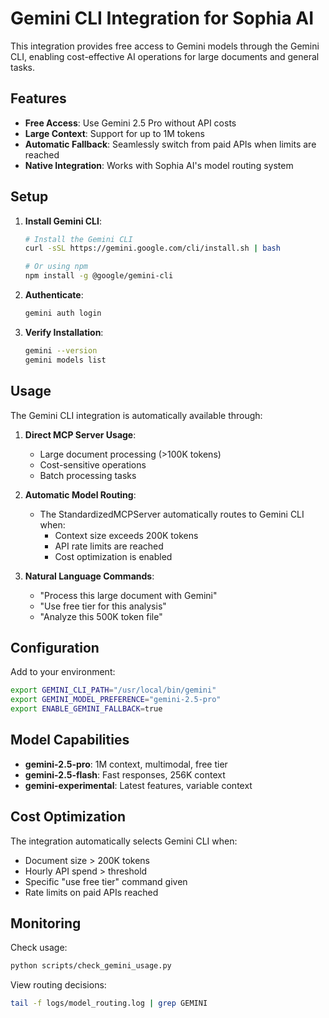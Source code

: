 # Gemini CLI Integration for Sophia AI

This integration provides free access to Gemini models through the Gemini CLI, enabling cost-effective AI operations for large documents and general tasks.

## Features

- **Free Access**: Use Gemini 2.5 Pro without API costs
- **Large Context**: Support for up to 1M tokens
- **Automatic Fallback**: Seamlessly switch from paid APIs when limits are reached
- **Native Integration**: Works with Sophia AI's model routing system

## Setup

1. **Install Gemini CLI**:
   ```bash
   # Install the Gemini CLI
   curl -sSL https://gemini.google.com/cli/install.sh | bash
   
   # Or using npm
   npm install -g @google/gemini-cli
   ```

2. **Authenticate**:
   ```bash
   gemini auth login
   ```

3. **Verify Installation**:
   ```bash
   gemini --version
   gemini models list
   ```

## Usage

The Gemini CLI integration is automatically available through:

1. **Direct MCP Server Usage**:
   - Large document processing (>100K tokens)
   - Cost-sensitive operations
   - Batch processing tasks

2. **Automatic Model Routing**:
   - The StandardizedMCPServer automatically routes to Gemini CLI when:
     - Context size exceeds 200K tokens
     - API rate limits are reached
     - Cost optimization is enabled

3. **Natural Language Commands**:
   - "Process this large document with Gemini"
   - "Use free tier for this analysis"
   - "Analyze this 500K token file"

## Configuration

Add to your environment:
```bash
export GEMINI_CLI_PATH="/usr/local/bin/gemini"
export GEMINI_MODEL_PREFERENCE="gemini-2.5-pro"
export ENABLE_GEMINI_FALLBACK=true
```

## Model Capabilities

- **gemini-2.5-pro**: 1M context, multimodal, free tier
- **gemini-2.5-flash**: Fast responses, 256K context
- **gemini-experimental**: Latest features, variable context

## Cost Optimization

The integration automatically selects Gemini CLI when:
- Document size > 200K tokens
- Hourly API spend > threshold
- Specific "use free tier" command given
- Rate limits on paid APIs reached

## Monitoring

Check usage:
```bash
python scripts/check_gemini_usage.py
```

View routing decisions:
```bash
tail -f logs/model_routing.log | grep GEMINI
